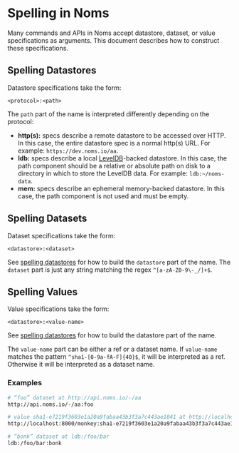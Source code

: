 # Spelling in Noms

Many commands and APIs in Noms accept datastore, dataset, or value specifications as arguments. This document describes how to construct these specifications.

## Spelling Datastores

Datastore specifications take the form:

```
<protocol>:<path>
```

The `path` part of the name is interpreted differently depending on the protocol:

- **http(s):** specs describe a remote datastore to be accessed over HTTP. In this case, the entire datastore spec is a normal http(s) URL. For example: `https://dev.noms.io/aa`.
- **ldb:** specs describe a local [LevelDB](https://github.com/google/leveldb)-backed datastore. In this case, the path component should be a relative or absolute path on disk to a directory in which to store the LevelDB data. For example: `ldb:~/noms-data`.
- **mem:** specs describe an ephemeral memory-backed datastore. In this case, the path component is not used and must be empty.

## Spelling Datasets

Dataset specifications take the form:

```
<datastore>:<dataset>
```

See [spelling datastores](#spelling-datastores) for how to build the `datastore` part of the name. The `dataset` part is just any string matching the regex `^[a-zA-Z0-9\-_/]+$`.

## Spelling Values

Value specifications take the form:

```
<datastore>:<value-name>
```

See [spelling datastores](#spelling-datastores) for how to build the datastore part of the name.

The `value-name` part can be either a ref or a dataset name. If  `value-name` matches the pattern `^sha1-[0-9a-fA-F]{40}$`, it will be interpreted as a ref. Otherwise it will be interpreted as a dataset name.

### Examples

```sh
# “foo” dataset at http://api.noms.io/-/aa
http://api.noms.io/-/aa:foo

# value sha1-e7219f3603e1a20a9fabaa43b3f3a7c443ae1041 at http://localhost:8000
http://localhost:8000/monkey:sha1-e7219f3603e1a20a9fabaa43b3f3a7c443ae1041

# “bonk” dataset at ldb:/foo/bar
ldb:/foo/bar:bonk
```